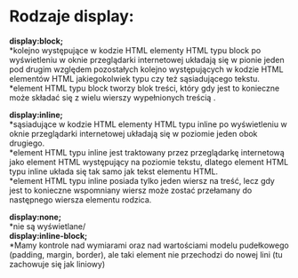 # Rodzaje display: #
**display:block;**  
 *kolejno występujące w kodzie HTML elementy HTML typu block po wyświetleniu w oknie przeglądarki internetowej układają się w pionie jeden pod drugim względem pozostałych kolejno występujących w kodzie HTML elementów HTML jakiegokolwiek typu czy też sąsiadującego tekstu.  
 *element HTML typu block tworzy blok treści, który gdy jest to konieczne może składać się z wielu wierszy wypełnionych treścią .

**display:inline;**  
*sąsiadujące w kodzie HTML elementy HTML typu inline po wyświetleniu w oknie przeglądarki internetowej układają się w poziomie jeden obok drugiego.  
*element HTML typu inline jest traktowany przez przeglądarkę internetową jako element HTML występujący na poziomie tekstu, dlatego element HTML typu inline układa się tak samo jak tekst elementu HTML.  
*element HTML typu inline posiada tylko jeden wiersz na treść, lecz gdy jest to konieczne wspomniany wiersz może zostać przełamany do następnego wiersza elementu rodzica.

**display:none;**  
*nie są wyświetlane/  
**display:inline-block;**  
*Mamy kontrole nad wymiarami oraz nad wartościami modelu pudełkowego (padding, margin, border), ale taki element
nie przechodzi do nowej lini (tu zachowuje się jak liniowy)
